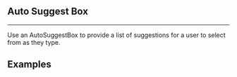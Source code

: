 ## Auto Suggest Box

---

Use an AutoSuggestBox to provide a list of suggestions for a user to select from as they type.

## Examples
